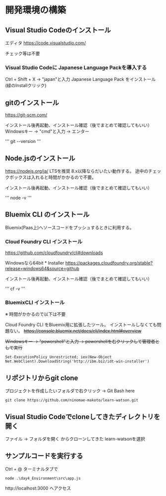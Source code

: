 # 開発環境の構築

## Visual Studio Codeのインストール
エディタ
https://code.visualstudio.com/

チェック等は不要

### Visual Studio Codeに Japanese Language Packを導入する

Ctrl + Shift + X → "japan"と入力
Japanese Language Pack をインストール(緑のInstallクリック)

## gitのインストール
https://git-scm.com/

インストール後再起動、インストール確認（後でまとめて確認してもいい）
Windowsキー → "cmd"と入力 → エンター

'''
git --version
'''

## Node.jsのインストール
https://nodejs.org/ja/
LTSを推奨
8.x以降ならだいたい動作する。
途中のチェックボックスは入れると時間がかかるので不要。

インストール後再起動、インストール確認（後でまとめて確認してもいい）

'''
node -v
'''


## Bluemix CLI のインストール

Bluemix(Paas上)へソースコードをプッシュするときに利用する。

### Cloud Foundry CLI インストール
https://github.com/cloudfoundry/cli#downloads

Windowsなら64bit * Installer
https://packages.cloudfoundry.org/stable?release=windows64&source=github

インストール後再起動、インストール確認（後でまとめて確認してもいい）

'''
cf -v
'''

### BluemixCLI インストール
※ 時間がかかるので以下は不要

Cloud Foundry CLI をBluemix用に拡張したツール。
インストールしなくても問題ない。
~~https://console.bluemix.net/docs/cli/index.html#overview~~

~~Windowsキー → "powershell"と入力 → powershellを右クリックして管理者として実行~~


```
Set-ExecutionPolicy Unrestricted; iex(New-Object Net.WebClient).DownloadString('http://ibm.biz/idt-win-installer')
```


## リポジトリからgit clone

プロジェクトを作成したいフォルダで右クリック → Git Bash here

```
git clone https://github.com/ninomae-makoto/learn-watson.git
```

## Visual Studio Codeでcloneしてきたディレクトリを開く
ファイル → フォルダを開く からクローンしてきた learn-watsonを選択

## サンプルコードを実行する

Ctrl + @
ターミナルタブで

```
node .\day4_Environment\src\app.js
```

http://localhost:3000
へアクセス